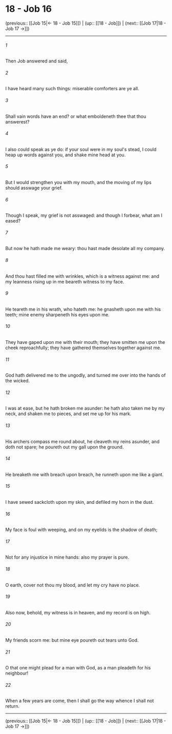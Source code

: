 # 18 - Job 16

(previous:: [[Job 15|← 18 - Job 15]]) | (up:: [[18 - Job]]) | (next:: [[Job 17|18 - Job 17 →]])

***


###### 1 
Then Job answered and said, 

###### 2 
I have heard many such things: miserable comforters are ye all. 

###### 3 
Shall vain words have an end? or what emboldeneth thee that thou answerest? 

###### 4 
I also could speak as ye do: if your soul were in my soul's stead, I could heap up words against you, and shake mine head at you. 

###### 5 
But I would strengthen you with my mouth, and the moving of my lips should asswage your grief. 

###### 6 
Though I speak, my grief is not asswaged: and though I forbear, what am I eased? 

###### 7 
But now he hath made me weary: thou hast made desolate all my company. 

###### 8 
And thou hast filled me with wrinkles, which is a witness against me: and my leanness rising up in me beareth witness to my face. 

###### 9 
He teareth me in his wrath, who hateth me: he gnasheth upon me with his teeth; mine enemy sharpeneth his eyes upon me. 

###### 10 
They have gaped upon me with their mouth; they have smitten me upon the cheek reproachfully; they have gathered themselves together against me. 

###### 11 
God hath delivered me to the ungodly, and turned me over into the hands of the wicked. 

###### 12 
I was at ease, but he hath broken me asunder: he hath also taken me by my neck, and shaken me to pieces, and set me up for his mark. 

###### 13 
His archers compass me round about, he cleaveth my reins asunder, and doth not spare; he poureth out my gall upon the ground. 

###### 14 
He breaketh me with breach upon breach, he runneth upon me like a giant. 

###### 15 
I have sewed sackcloth upon my skin, and defiled my horn in the dust. 

###### 16 
My face is foul with weeping, and on my eyelids is the shadow of death; 

###### 17 
Not for any injustice in mine hands: also my prayer is pure. 

###### 18 
O earth, cover not thou my blood, and let my cry have no place. 

###### 19 
Also now, behold, my witness is in heaven, and my record is on high. 

###### 20 
My friends scorn me: but mine eye poureth out tears unto God. 

###### 21 
O that one might plead for a man with God, as a man pleadeth for his neighbour! 

###### 22 
When a few years are come, then I shall go the way whence I shall not return.

***

(previous:: [[Job 15|← 18 - Job 15]]) | (up:: [[18 - Job]]) | (next:: [[Job 17|18 - Job 17 →]])
